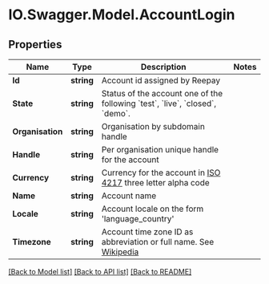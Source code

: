 # IO.Swagger.Model.AccountLogin
## Properties

Name | Type | Description | Notes
------------ | ------------- | ------------- | -------------
**Id** | **string** | Account id assigned by Reepay | 
**State** | **string** | Status of the account one of the following &#x60;test&#x60;, &#x60;live&#x60;, &#x60;closed&#x60;, &#x60;demo&#x60;. | 
**Organisation** | **string** | Organisation by subdomain handle | 
**Handle** | **string** | Per organisation unique handle for the account | 
**Currency** | **string** | Currency for the account in [ISO 4217](http://da.wikipedia.org/wiki/ISO_4217) three letter alpha code | 
**Name** | **string** | Account name | 
**Locale** | **string** | Account locale on the form &#39;language_country&#39; | 
**Timezone** | **string** | Account time zone ID as abbreviation or full name. See [Wikipedia](http://en.wikipedia.org/wiki/List_of_tz_database_time_zones) | 

[[Back to Model list]](../README.md#documentation-for-models) [[Back to API list]](../README.md#documentation-for-api-endpoints) [[Back to README]](../README.md)

